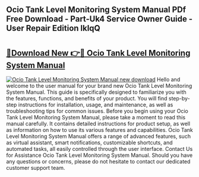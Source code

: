 ## Ocio Tank Level Monitoring System Manual PDf Free Download - Part-Uk4 Service Owner Guide - User Repair Edition lklqQ

# <h2><a href="http://cf24013.oget.top/?id=Ocio+Tank+Level+Monitoring+System+Manual">🔗Download New 👉🔴 Ocio Tank Level Monitoring System Manual</a></h2>

[![Ocio Tank Level Monitoring System Manual new download](https://i.imgur.com/5g1atiW.png)](http://cf24013.oget.top/?id=Ocio+Tank+Level+Monitoring+System+Manual)
Hello and welcome to the user manual for your brand new Ocio Tank Level Monitoring System Manual. This guide is specifically designed to familiarize you with the features, functions, and benefits of your product. You will find step-by-step instructions for installation, usage, and maintenance, as well as troubleshooting tips for common issues. Before you begin using your Ocio Tank Level Monitoring System Manual, please take a moment to read this manual carefully. It contains detailed instructions for product setup, as well as information on how to use its various features and capabilities. Ocio Tank Level Monitoring System Manual offers a range of advanced features, such as virtual assistant, smart notifications, customizable shortcuts, and automated tasks, all easily controlled through the user interface. Contact Us for Assistance Ocio Tank Level Monitoring System Manual. Should you have any questions or concerns, please do not hesitate to contact our dedicated customer support team.
